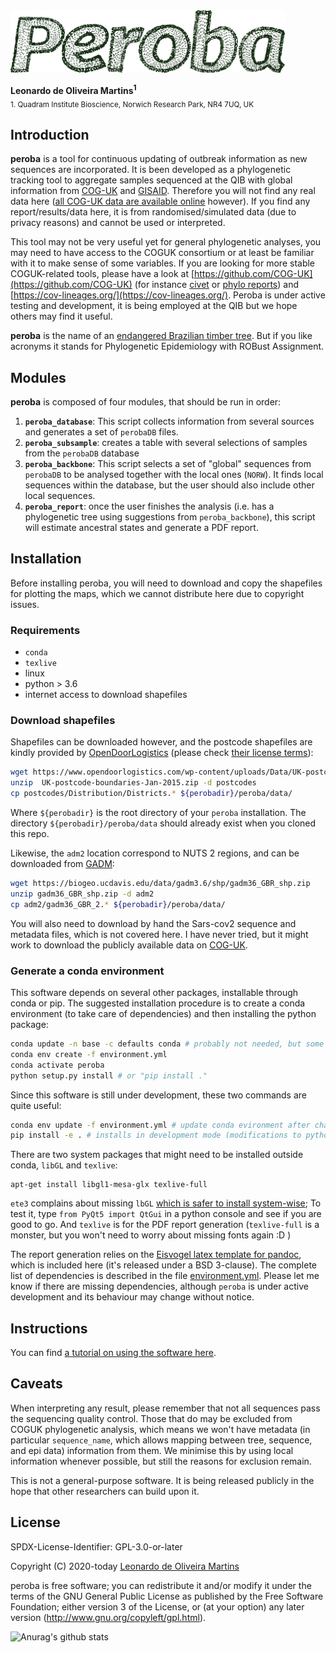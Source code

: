 <img src="recipe/peroba.png" height="100">

__Leonardo de Oliveira Martins<sup>1</sup>__
<br>
<sub>1. Quadram Institute Bioscience, Norwich Research Park, NR4 7UQ, UK</sub>

## Introduction
**peroba** is a tool for continuous updating of outbreak information as new sequences are
incorporated. 
It is been developed as a phylogenetic tracking tool to aggregate samples sequenced at the QIB 
with global information from [COG-UK](https://www.cogconsortium.uk/) and [GISAID](https://www.gisaid.org/). 
Therefore you will not find any real data here ([all COG-UK data are available
online](https://www.cogconsortium.uk/data/) however).
If you find any report/results/data here, it is from randomised/simulated data (due to privacy reasons) and cannot be used or
interpreted. 

This tool may not be very useful yet for general phylogenetic analyses, you may need to have access to the 
COGUK consortium or at least be familiar with it to make sense of some variables.
If you are looking for more stable COGUK-related tools, please have a look at 
[https://github.com/COG-UK](https://github.com/COG-UK) (for instance [civet](https://github.com/COG-UK/civet) or 
[phylo reports](https://github.com/COG-UK/phylo-reports)) and [https://cov-lineages.org/](https://cov-lineages.org/).
Peroba is under active testing and development, it is being employed at the QIB but we hope others may find it useful.


**peroba** is the name of an [endangered Brazilian timber tree](https://en.wikipedia.org/wiki/Aspidosperma_polyneuron).
But if you like acronyms it stands for Phylogenetic Epidemiology with ROBust Assignment. 

## Modules
**peroba** is composed of four modules, that should be run in order:
1. **`peroba_database`**: This script collects information from several sources and generates a set of `perobaDB` files.
2. **`peroba_subsample`**: creates a table with several selections of samples from the `perobaDB` database
3. **`peroba_backbone`**: This script selects a set of "global" sequences from `perobaDB` to be analysed together with the local ones 
(`NORW`). It finds local sequences within the database, but the user should also include other local sequences. 
4. **`peroba_report`**: once the user finishes the analysis (i.e. has a phylogenetic tree using suggestions from
   `peroba_backbone`), this script will estimate ancestral states and generate a PDF report.

## Installation

Before installing peroba, you will need to download and copy the shapefiles for plotting the maps, which we cannot
distribute here due to copyright issues.

### Requirements

* `conda`
* `texlive`
* linux 
* python > 3.6 
* internet access to download shapefiles

### Download shapefiles
Shapefiles can be downloaded however, and the postcode shapefiles are kindly provided by [OpenDoorLogistics](https://www.opendoorlogistics.com) (please check
[their license terms](https://www.opendoorlogistics.com/data)):
```bash
wget https://www.opendoorlogistics.com/wp-content/uploads/Data/UK-postcode-boundaries-Jan-2015.zip
unzip  UK-postcode-boundaries-Jan-2015.zip -d postcodes
cp postcodes/Distribution/Districts.* ${perobadir}/peroba/data/
```
Where `${perobadir}` is the root directory of your `peroba` installation. 
The directory `${perobadir}/peroba/data` should already exist when you cloned this repo.

Likewise, the `adm2` location correspond to NUTS 2 regions, and can be downloaded from
[GADM](https://gadm.org/download_country_v3.html):
```bash
wget https://biogeo.ucdavis.edu/data/gadm3.6/shp/gadm36_GBR_shp.zip
unzip gadm36_GBR_shp.zip -d adm2
cp adm2/gadm36_GBR_2.* ${perobadir}/peroba/data/
```

You will also need to download by hand the Sars-cov2 sequence and metadata files, which is not covered here.
I have never tried, but it might work to download the publicly available data on [COG-UK](https://github.com/COG-UK/data).
### Generate a conda environment

This software depends on several other packages, installable through conda or pip.
The suggested installation procedure is to create a conda environment (to take care of dependencies) and then installing
the python package:
```bash
conda update -n base -c defaults conda # probably not needed, but some machines complained about it
conda env create -f environment.yml  
conda activate peroba
python setup.py install # or "pip install ." 
```

Since this software is still under development, these two commands are quite useful:
```bash
conda env update -f environment.yml # update conda evironment after changing dependencies
pip install -e . # installs in development mode (modifications to python files are live)
```

There are two system packages that might need to be installed outside conda, `libGL` and `texlive`:
```
apt-get install libgl1-mesa-glx texlive-full
```
`ete3` complains about missing `lbGL` [which is safer to install system-wise](https://github.com/conda-forge/pygridgen-feedstock/issues/10);
To test it, type `from PyQt5 import QtGui` in a python console and see if you are good to go.
And `texlive` is for the PDF report generation (`texlive-full` is a monster, but you won't need to worry about missing
fonts again :D )


The report generation relies on the [Eisvogel latex template for pandoc](https://github.com/Wandmalfarbe/pandoc-latex-template), 
which is included here (it's released under a BSD 3-clause).
The complete list of dependencies is described in the file [environment.yml](./environment.yml).
Please let me know if there are missing dependencies, although `peroba` is under active development and its behaviour
may change without notice. 


## Instructions
You can find [a tutorial on using the software here](docs/023.peroba_pipeline.ipynb).

## Caveats

When interpreting any result, please remember that not all sequences pass the sequencing quality control. 
Those that do may be excluded from COGUK phylogenetic analysis,
which means we won't have metadata (in particular `sequence_name`, which allows mapping between tree, sequence, and epi
data) information from them. 
We minimise this by using local information whenever possible, but still the reasons for exclusion remain.

This is not a general-purpose software. 
It is being released publicly in the hope that other researchers can build upon it. 

## License 
SPDX-License-Identifier: GPL-3.0-or-later

Copyright (C) 2020-today  [Leonardo de Oliveira Martins](https://github.com/leomrtns)

peroba is free software; you can redistribute it and/or modify it under the terms of the GNU General Public
License as published by the Free Software Foundation; either version 3 of the License, or (at your option) any later
version (http://www.gnu.org/copyleft/gpl.html).

![Anurag's github stats](https://github-readme-stats.vercel.app/api?username=leomrtns&count_private=true&show_icons=true&theme=calm)
